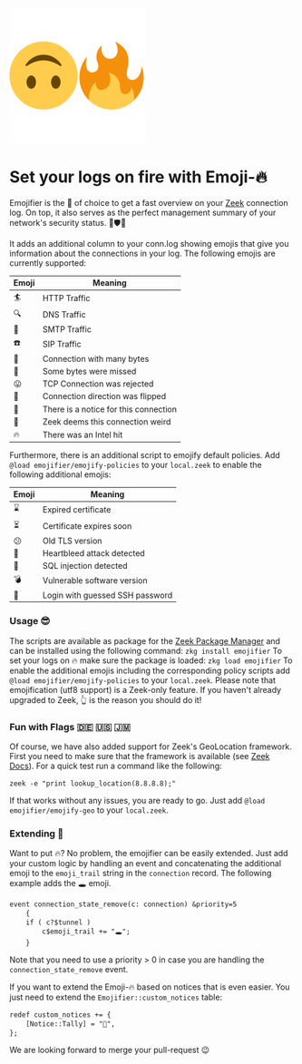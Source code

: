 <img src="docs/emojifier_logo.png" width="240" height="240" />

# Set your logs on fire with Emoji-🔥

Emojifier is the 🔨 of choice to get a fast overview on your [Zeek](https://www.zeek.org/) connection log.
On top, it also serves as the perfect management summary of your network's security status. 👹🛡️🏢

It adds an additional column to your conn.log showing emojis that give you information about the connections in your log.
The following emojis are currently supported:

| Emoji | Meaning                                |
| ----- | -------------------------------------- |
| 🏄    | HTTP Traffic                           |
| 🔍    | DNS Traffic                            |
| 📨    | SMTP Traffic                           |
| ☎️    | SIP Traffic                            |
| 🥵    | Connection with many bytes             |
| 🙈    | Some bytes were missed                 |
| 😛    | TCP Connection was rejected            |
| 🔄    | Connection direction was flipped       |
| 🚨    | There is a notice for this connection  |
| 🥴    | Zeek deems this connection weird       |
| 🔥    | There was an Intel hit                 |

Furthermore, there is an additional script to emojify default policies.
Add `@load emojifier/emojify-policies` to your `local.zeek` to enable the following additional emojis:

| Emoji | Meaning                                |
| ----- | -------------------------------------- |
| ⌛    | Expired certificate                    |
| ⏳    | Certificate expires soon               |
| 😕    | Old TLS version                        |
| 💓    | Heartbleed attack detected             |
| 💉    | SQL injection detected                 |
| 💣    | Vulnerable software version            |
| 🤔    | Login with guessed SSH password        |

### Usage 😎

The scripts are available as package for the [Zeek Package Manager](https://github.com/zeek/package-manager) and can be installed using the following command: `zkg install emojifier`
To set your logs on 🔥 make sure the package is loaded: `zkg load emojifier`
To enable the additional emojis including the corresponding policy scripts add `@load emojifier/emojify-policies` to your `local.zeek`.
Please note that emojification (utf8 support) is a Zeek-only feature. If you haven't already upgraded to Zeek, 👆 is the reason you should do it!

### Fun with Flags 🇩🇪 🇺🇸 🇯🇲

Of course, we have also added support for Zeek's GeoLocation framework. First you need to make sure that the framework is available (see [Zeek Docs](https://docs.zeek.org/en/current/frameworks/geoip.html)). For a quick test run a command like the following:
```
zeek -e "print lookup_location(8.8.8.8);"
```
If that works without any issues, you are ready to go. Just add `@load emojifier/emojify-geo` to your `local.zeek`.

### Extending 🧐

Want to put 🔥? No problem, the emojifier can be easily extended. Just add your custom logic by handling an event and concatenating the additional emoji to the `emoji_trail` string in the `connection` record. The following example adds the 🕳 emoji.
```zeek
event connection_state_remove(c: connection) &priority=5
	{
	if ( c?$tunnel )
		c$emoji_trail += "🕳";
	}
```
Note that you need to use a priority > 0 in case you are handling the `connection_state_remove` event.

If you want to extend the Emoji-🔥 based on notices that is even easier. You just need to extend the `Emojifier::custom_notices` table:
```zeek
redef custom_notices += {
	[Notice::Tally] = "🤭",
};
```
We are looking forward to merge your pull-request 😉
